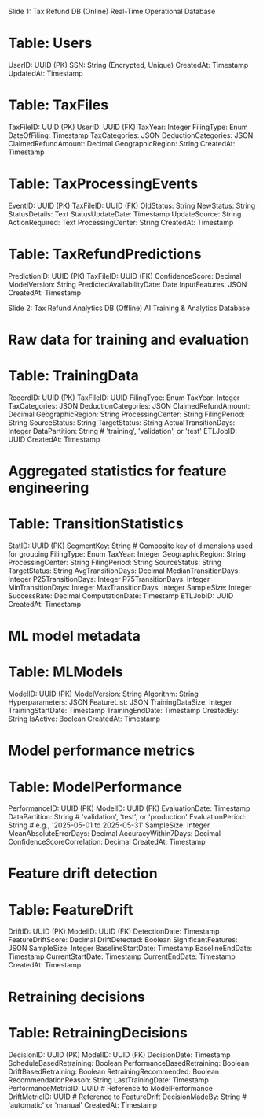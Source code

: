 Slide 1: Tax Refund DB (Online)
Real-Time Operational Database

Table: Users
=====
UserID: UUID (PK)
SSN: String (Encrypted, Unique)
CreatedAt: Timestamp
UpdatedAt: Timestamp


Table: TaxFiles
====
TaxFileID: UUID (PK)
UserID: UUID (FK)
TaxYear: Integer
FilingType: Enum
DateOfFiling: Timestamp
TaxCategories: JSON
DeductionCategories: JSON
ClaimedRefundAmount: Decimal
GeographicRegion: String
CreatedAt: Timestamp

Table: TaxProcessingEvents
====
EventID: UUID (PK)
TaxFileID: UUID (FK)
OldStatus: String
NewStatus: String
StatusDetails: Text
StatusUpdateDate: Timestamp
UpdateSource: String
ActionRequired: Text
ProcessingCenter: String
CreatedAt: Timestamp

Table: TaxRefundPredictions
====
PredictionID: UUID (PK)
TaxFileID: UUID (FK)
ConfidenceScore: Decimal
ModelVersion: String
PredictedAvailabilityDate: Date
InputFeatures: JSON
CreatedAt: Timestamp


Slide 2: Tax Refund Analytics DB (Offline)
AI Training & Analytics Database

# Raw data for training and evaluation
Table: TrainingData
====
RecordID: UUID (PK)
TaxFileID: UUID
FilingType: Enum
TaxYear: Integer
TaxCategories: JSON
DeductionCategories: JSON
ClaimedRefundAmount: Decimal
GeographicRegion: String
ProcessingCenter: String
FilingPeriod: String
SourceStatus: String
TargetStatus: String
ActualTransitionDays: Integer
DataPartition: String  # 'training', 'validation', or 'test'
ETLJobID: UUID
CreatedAt: Timestamp

# Aggregated statistics for feature engineering
Table: TransitionStatistics
====
StatID: UUID (PK)
SegmentKey: String  # Composite key of dimensions used for grouping
FilingType: Enum
TaxYear: Integer
GeographicRegion: String
ProcessingCenter: String
FilingPeriod: String
SourceStatus: String
TargetStatus: String
AvgTransitionDays: Decimal
MedianTransitionDays: Integer
P25TransitionDays: Integer
P75TransitionDays: Integer
MinTransitionDays: Integer
MaxTransitionDays: Integer
SampleSize: Integer
SuccessRate: Decimal
ComputationDate: Timestamp
ETLJobID: UUID
CreatedAt: Timestamp

# ML model metadata
Table: MLModels
====
ModelID: UUID (PK)
ModelVersion: String
Algorithm: String
Hyperparameters: JSON
FeatureList: JSON
TrainingDataSize: Integer
TrainingStartDate: Timestamp
TrainingEndDate: Timestamp
CreatedBy: String
IsActive: Boolean
CreatedAt: Timestamp

# Model performance metrics
Table: ModelPerformance
====
PerformanceID: UUID (PK)
ModelID: UUID (FK)
EvaluationDate: Timestamp
DataPartition: String  # 'validation', 'test', or 'production'
EvaluationPeriod: String  # e.g., '2025-05-01 to 2025-05-31'
SampleSize: Integer
MeanAbsoluteErrorDays: Decimal
AccuracyWithin7Days: Decimal
ConfidenceScoreCorrelation: Decimal
CreatedAt: Timestamp

# Feature drift detection
Table: FeatureDrift
====
DriftID: UUID (PK)
ModelID: UUID (FK)
DetectionDate: Timestamp
FeatureDriftScore: Decimal
DriftDetected: Boolean
SignificantFeatures: JSON
SampleSize: Integer
BaselineStartDate: Timestamp
BaselineEndDate: Timestamp
CurrentStartDate: Timestamp
CurrentEndDate: Timestamp
CreatedAt: Timestamp

# Retraining decisions
Table: RetrainingDecisions
====
DecisionID: UUID (PK)
ModelID: UUID (FK)
DecisionDate: Timestamp
ScheduleBasedRetraining: Boolean
PerformanceBasedRetraining: Boolean
DriftBasedRetraining: Boolean
RetrainingRecommended: Boolean
RecommendationReason: String
LastTrainingDate: Timestamp
PerformanceMetricID: UUID  # Reference to ModelPerformance
DriftMetricID: UUID  # Reference to FeatureDrift
DecisionMadeBy: String  # 'automatic' or 'manual'
CreatedAt: Timestamp